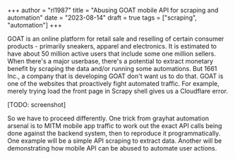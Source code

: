 +++
author = "rl1987"
title = "Abusing GOAT mobile API for scraping and automation"
date = "2023-08-14"
draft = true
tags = ["scraping", "automation"]
+++

GOAT is an online platform for retail sale and reselling of certain consumer
products - primarily sneakers, apparel and electronics. It is estimated to 
have about 50 million active users that include some one million sellers. When
there's a major userbase, there's a potential to extract monetary benefit by
scraping the data and/or running some automations. But 1661 Inc., a company that
is developing GOAT don't want us to do that. GOAT is one of the websites that 
proactively fight automated traffic. For example, merely trying load the front 
page in Scrapy shell gives us a Cloudflare error.

[TODO: screenshot]

So we have to proceed differently. One trick from grayhat automation arsenal is
to MITM mobile app traffic to work out the exact API calls being done against 
the backend system, then to reproduce it programmatically. One example will be
a simple API scraping to extract data. Another will be demonstrating how mobile
API can be abused to automate user actions.




